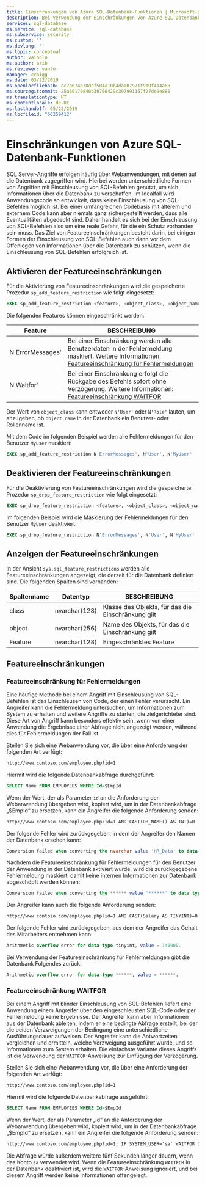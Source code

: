 ```yaml
---
title: Einschränkungen von Azure SQL-Datenbank-Funktionen | Microsoft-Dokumentation
description: Bei Verwendung der Einschränkungen von Azure SQL-Datenbank-Funktionen verbessert sich Ihre Datenbanksicherheit. In Ihrer Datenbank werden Features eingeschränkt, über die sich Angreifer ggf. Zugang zu den darin enthaltenen Informationen verschaffen können.
services: sql-database
ms.service: sql-database
ms.subservice: security
ms.custom: ''
ms.devlang: ''
ms.topic: conceptual
author: vainolo
ms.author: arib
ms.reviewer: vanto
manager: craigg
ms.date: 03/22/2019
ms.openlocfilehash: ac7a074e78def504a10b4daa07971f919f414a88
ms.sourcegitcommit: 25a60179840b30706429c397991157f27de9e886
ms.translationtype: HT
ms.contentlocale: de-DE
ms.lasthandoff: 05/28/2019
ms.locfileid: "66259412"
---
```

# <a name="azure-sql-database-feature-restrictions"></a>Einschränkungen von Azure SQL-Datenbank-Funktionen

SQL Server-Angriffe erfolgen häufig über Webanwendungen, mit denen auf die Datenbank zugegriffen wird. Hierbei werden unterschiedliche Formen von Angriffen mit Einschleusung von SQL-Befehlen genutzt, um sich Informationen über die Datenbank zu verschaffen.  Im Idealfall wird Anwendungscode so entwickelt, dass keine Einschleusung von SQL-Befehlen möglich ist.  Bei einer umfangreichen Codebasis mit älterem und externem Code kann aber niemals ganz sichergestellt werden, dass alle Eventualitäten abgedeckt sind. Daher handelt es sich bei der Einschleusung von SQL-Befehlen also um eine reale Gefahr, für die ein Schutz vorhanden sein muss.  Das Ziel von Featureeinschränkungen besteht darin, bei einigen Formen der Einschleusung von SQL-Befehlen auch dann vor dem Offenlegen von Informationen über die Datenbank zu schützen, wenn die Einschleusung von SQL-Befehlen erfolgreich ist.

## <a name="enabling-feature-restrictions"></a>Aktivieren der Featureeinschränkungen

Für die Aktivierung von Featureeinschränkungen wird die gespeicherte Prozedur `sp_add_feature_restriction` wie folgt eingesetzt:

```sql
EXEC sp_add_feature_restriction <feature>, <object_class>, <object_name>
```

Die folgenden Features können eingeschränkt werden:

| Feature          | BESCHREIBUNG |
|------------------|-------------|
| N'ErrorMessages' | Bei einer Einschränkung werden alle Benutzerdaten in der Fehlermeldung maskiert. Weitere Informationen: [Featureeinschränkung für Fehlermeldungen](#error-messages-feature-restriction) |
| N'Waitfor'       | Bei einer Einschränkung erfolgt die Rückgabe des Befehls sofort ohne Verzögerung. Weitere Informationen: [Featureeinschränkung WAITFOR](#waitfor-feature-restriction) |

Der Wert von `object_class` kann entweder `N'User'` oder `N'Role'` lauten, um anzugeben, ob `object_name` in der Datenbank ein Benutzer- oder Rollenname ist.

Mit dem Code im folgenden Beispiel werden alle Fehlermeldungen für den Benutzer `MyUser` maskiert:

```sql
EXEC sp_add_feature_restriction N'ErrorMessages', N'User', N'MyUser'
```

## <a name="disabling-feature-restrictions"></a>Deaktivieren der Featureeinschränkungen

Für die Deaktivierung von Featureeinschränkungen wird die gespeicherte Prozedur `sp_drop_feature_restriction` wie folgt eingesetzt:

```sql
EXEC sp_drop_feature_restriction <feature>, <object_class>, <object_name>
```

Im folgenden Beispiel wird die Maskierung der Fehlermeldungen für den Benutzer `MyUser` deaktiviert:

```sql
EXEC sp_drop_feature_restriction N'ErrorMessages', N'User', N'MyUser'
```

## <a name="viewing-feature-restrictions"></a>Anzeigen der Featureeinschränkungen

In der Ansicht `sys.sql_feature_restrictions` werden alle Featureeinschränkungen angezeigt, die derzeit für die Datenbank definiert sind. Die folgenden Spalten sind vorhanden:

| Spaltenname | Datentyp | BESCHREIBUNG |
|-------------|-----------|-------------|
| class       | nvarchar(128) | Klasse des Objekts, für das die Einschränkung gilt |
| object      | nvarchar(256) | Name des Objekts, für das die Einschränkung gilt |
| Feature     | nvarchar(128) | Eingeschränktes Feature |

## <a name="feature-restrictions"></a>Featureeinschränkungen

### <a name="error-messages-feature-restriction"></a>Featureeinschränkung für Fehlermeldungen

Eine häufige Methode bei einem Angriff mit Einschleusung von SQL-Befehlen ist das Einschleusen von Code, der einen Fehler verursacht.  Ein Angreifer kann die Fehlermeldung untersuchen, um Informationen zum System zu erhalten und weitere Angriffe zu starten, die zielgerichteter sind.  Diese Art von Angriff kann besonders effektiv sein, wenn von einer Anwendung die Ergebnisse einer Abfrage nicht angezeigt werden, während dies für Fehlermeldungen der Fall ist.

Stellen Sie sich eine Webanwendung vor, die über eine Anforderung der folgenden Art verfügt:

```html
http://www.contoso.com/employee.php?id=1
```

Hiermit wird die folgende Datenbankabfrage durchgeführt:

```sql
SELECT Name FROM EMPLOYEES WHERE Id=$EmpId
```

Wenn der Wert, der als Parameter `id` an die Anforderung der Webanwendung übergeben wird, kopiert wird, um in der Datenbankabfrage „$EmpId“ zu ersetzen, kann ein Angreifer die folgende Anforderung senden:

```html
http://www.contoso.com/employee.php?id=1 AND CAST(DB_NAME() AS INT)=0
```

Der folgende Fehler wird zurückgegeben, in dem der Angreifer den Namen der Datenbank ersehen kann:

```sql
Conversion failed when converting the nvarchar value 'HR_Data' to data type int.
```

Nachdem die Featureeinschränkung für Fehlermeldungen für den Benutzer der Anwendung in der Datenbank aktiviert wurde, wird die zurückgegebene Fehlermeldung maskiert, damit keine internen Informationen zur Datenbank abgeschöpft werden können:

```sql
Conversion failed when converting the ****** value '******' to data type ******.
```

Der Angreifer kann auch die folgende Anforderung senden:

```html
http://www.contoso.com/employee.php?id=1 AND CAST(Salary AS TINYINT)=0
```

Der folgende Fehler wird zurückgegeben, aus dem der Angreifer das Gehalt des Mitarbeiters entnehmen kann:

```sql
Arithmetic overflow error for data type tinyint, value = 140000.
```

Bei Verwendung der Featureeinschränkung für Fehlermeldungen gibt die Datenbank Folgendes zurück:

```sql
Arithmetic overflow error for data type ******, value = ******.
```

### <a name="waitfor-feature-restriction"></a>Featureeinschränkung WAITFOR

Bei einem Angriff mit blinder Einschleusung von SQL-Befehlen liefert eine Anwendung einem Angreifer über den eingeschleusten SQL-Code oder per Fehlermeldung keine Ergebnisse. Der Angreifer kann aber Informationen aus der Datenbank ableiten, indem er eine bedingte Abfrage erstellt, bei der die beiden Verzweigungen der Bedingung eine unterschiedliche Ausführungsdauer aufweisen. Der Angreifer kann die Antwortzeiten vergleichen und ermitteln, welche Verzweigung ausgeführt wurde, und so Informationen zum System erhalten. Die einfachste Variante dieses Angriffs ist die Verwendung der `WAITFOR`-Anweisung zur Einfügung der Verzögerung.

Stellen Sie sich eine Webanwendung vor, die über eine Anforderung der folgenden Art verfügt:

```html
http://www.contoso.com/employee.php?id=1
```

Hiermit wird die folgende Datenbankabfrage ausgeführt:

```sql
SELECT Name FROM EMPLOYEES WHERE Id=$EmpId
```

Wenn der Wert, der als Parameter „id“ an die Anforderung der Webanwendung übergeben wird, kopiert wird, um in der Datenbankabfrage „$EmpId“ zu ersetzen, kann ein Angreifer die folgende Anforderung senden:

```html
http://www.contoso.com/employee.php?id=1; IF SYSTEM_USER='sa' WAITFOR DELAY '00:00:05'
```

Die Abfrage würde außerdem weitere fünf Sekunden länger dauern, wenn das Konto `sa` verwendet wird. Wenn die Featureeinschränkung `WAITFOR` in der Datenbank deaktiviert ist, wird die `WAITFOR`-Anweisung ignoriert, und bei diesem Angriff werden keine Informationen offengelegt.